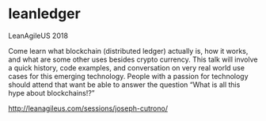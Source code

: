 # leanledger
LeanAgileUS 2018

Come learn what blockchain (distributed ledger) actually is, how it works, and what are some other uses besides crypto currency. This talk will involve a quick history, code examples, and conversation on very real world use cases for this emerging technology. People with a passion for technology should attend that want be able to answer the question “What is all this hype about blockchains!?”

http://leanagileus.com/sessions/joseph-cutrono/